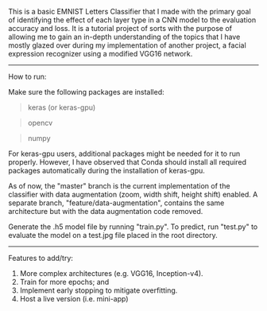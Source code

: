 This is a basic EMNIST Letters Classifier that I made with the primary goal of identifying the effect
of each layer type in a CNN model to the evaluation accuracy and loss. It is a tutorial project of
sorts with the purpose of allowing me to gain an in-depth understanding of the topics that I have 
mostly glazed over during my implementation of another project, a facial expression recognizer using a modified VGG16 network.

___

How to run:

Make sure the following packages are installed:
> keras (or keras-gpu)

> opencv

> numpy

For keras-gpu users, additional packages might be needed for it to run properly.
However, I have observed that Conda should install all required packages automatically during the
installation of keras-gpu.

As of now, the "master" branch is the current implementation of the classifier 
with data augmentation (zoom, width shift, height shift) enabled. 
A separate branch, "feature/data-augmentation", contains the same architecture 
but with the data augmentation code removed.

Generate the .h5 model file by running "train.py". To predict, run "test.py" to evaluate the
model on a test.jpg file placed in the root directory.

___

Features to add/try:

1. More complex architectures (e.g. VGG16, Inception-v4).
2. Train for more epochs; and
3. Implement early stopping to mitigate overfitting.
4. Host a live version (i.e. mini-app)
